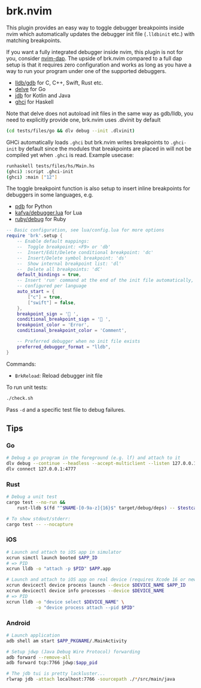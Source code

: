 # brk.nvim
This plugin provides an easy way to toggle debugger breakpoints inside nvim
which automatically updates the debugger init file (`.lldbinit` etc.) with
matching breakpoints.

If you want a fully integrated debugger inside nvim, this plugin is not for you,
consider [nvim-dap](https://github.com/mfussenegger/nvim-dap). The upside of
brk.nvim compared to a full dap setup is that it requires zero configuration
and works as long as you have a way to run your program under one of the
supported debuggers.

* [lldb/gdb](https://lldb.llvm.org/use/map.html) for C, C++, Swift, Rust etc.
* [delve](https://github.com/go-delve/delve/blob/master/Documentation/cli/getting_started.md) for Go
* [jdb](https://github.com/openjdk/jdk) for Kotlin and Java
* [ghci](https://gitlab.haskell.org/ghc/ghc/-/tree/master/ghc/GHCi) for Haskell

Note that delve does not autoload init files in the same way as gdb/lldb, you need to
explicitly provide one, brk.nvim uses .dlvinit by default

```bash
(cd tests/files/go && dlv debug --init .dlvinit)
```

GHCi automatically loads `.ghci` but brk.nvim writes breakpoints to
`.ghci-init` by default since the modules that breakpoints are placed in
will not be compiled yet when `.ghci` is read. Example usecase:

```bash
runhaskell tests/files/hs/Main.hs
(ghci) :script .ghci-init
(ghci) :main ["12"]
```

The toggle breakpoint function is also setup to insert inline breakpoints for
debuggers in some languages, e.g.

* [pdb](https://docs.python.org/3/library/pdb.html) for Python
* [kafva/debugger.lua](https://github.com/kafva/debugger.lua) for Lua
* [ruby/debug](https://github.com/ruby/debug) for Ruby

```lua
-- Basic configuration, see lua/config.lua for more options
require 'brk'.setup {
    -- Enable default mappings:
    --  Toggle breakpoint: <F9> or 'db'
    --  Insert/Edit/Delete conditional breakpoint: 'dc'
    --  Insert/Delete symbol breakpoint: 'ds'
    --  Show internal breakpoint list: 'dl'
    --  Delete all breakpoints: 'dC'
    default_bindings = true,
    -- Insert 'run' command at the end of the init file automatically,
    -- configured per language
    auto_start = {
        ["c"] = true,
        ["swift"] = false,
    },
    breakpoint_sign = '󰝥 ',
    conditional_breakpoint_sign = '󰝥 ',
    breakpoint_color = 'Error',
    conditional_breakpoint_color = 'Comment',

    -- Preferred debugger when no init file exists
    preferred_debugger_format = "lldb",
}
```

Commands:
* `BrkReload`: Reload debugger init file

To run unit tests:
```bash
./check.sh
```
Pass `-d` and a specific test file to debug failures.

## Tips

### Go
```bash
# Debug a go program in the foreground (e.g. lf) and attach to it
dlv debug --continue --headless --accept-multiclient --listen 127.0.0.1:4777
dlv connect 127.0.0.1:4777
```

### Rust
```bash
# Debug a unit test
cargo test --no-run &&
    rust-lldb $(fd "^$NAME-[0-9a-z]{16}$" target/debug/deps) -- $testcase

# To show stdout/stderr:
cargo test -- --nocapture
```

### iOS
```bash
# Launch and attach to iOS app in simulator
xcrun simctl launch booted $APP_ID
# => PID
xcrun lldb -o "attach -p $PID" $APP.app

# Launch and attach to iOS app on real device (requires Xcode 16 or newer)
xcrun devicectl device process launch --device $DEVICE_NAME $APP_ID
xcrun devicectl device info processes --device $DEVICE_NAME
# => PID
xcrun lldb -o "device select $DEVICE_NAME" \
           -o "device process attach --pid $PID"
```

### Android
```bash
# Launch application
adb shell am start $APP_PKGNAME/.MainActivity

# Setup jdwp (Java Debug Wire Protocol) forwarding
adb forward --remove-all
adb forward tcp:7766 jdwp:$app_pid

# The jdb tui is pretty lackluster...
rlwrap jdb -attach localhost:7766 -sourcepath ./*/src/main/java
```
